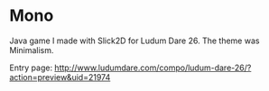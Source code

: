 Mono
====

Java game I made with Slick2D for Ludum Dare 26. The theme was Minimalism.

Entry page: http://www.ludumdare.com/compo/ludum-dare-26/?action=preview&uid=21974
